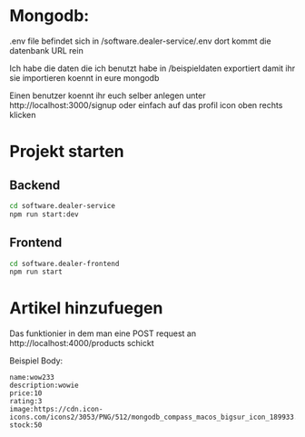 # Mongodb:

.env file befindet sich in /software.dealer-service/.env dort kommt die datenbank URL rein

Ich habe die daten die ich benutzt habe in /beispieldaten exportiert damit ihr sie importieren koennt in eure mongodb

Einen benutzer koennt ihr euch selber anlegen unter http://localhost:3000/signup oder einfach auf das profil icon oben rechts klicken

# Projekt starten

## Backend

```bash
cd software.dealer-service
npm run start:dev
```

## Frontend

```bash
cd software.dealer-frontend
npm run start
```

# Artikel hinzufuegen

Das funktionier in dem man eine POST request an http://localhost:4000/products schickt

Beispiel Body:

```
name:wow233
description:wowie
price:10
rating:3
image:https://cdn.icon-icons.com/icons2/3053/PNG/512/mongodb_compass_macos_bigsur_icon_189933.png
stock:50
```
